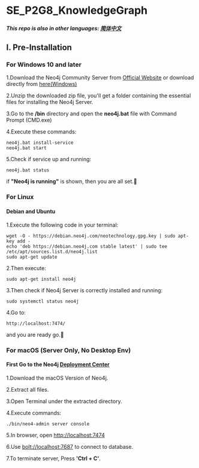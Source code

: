 # SE_P2G8_KnowledgeGraph
##### This repo is also in other languages: [简体中文](https://github.com/Sthrumbee/SE_P2G8_KnowledgeGraph/blob/main/README_zh_cn.md)

## I. Pre-Installation
### For Windows 10 and later
1.Download the Neo4j Community Server from [Official Website](https://neo4j.com/deployment-center/) or download directly from [here(Windows)](https://go.neo4j.com/download-thanks.html?edition=community&release=5.12.0&flavour=winzip)

2.Unzip the downloaded zip file, you'll get a folder containing the essential files for installing the Neo4j Server.

3.Go to the **/bin** directory and open the **neo4j.bat** file with Command Prompt (CMD.exe)

4.Execute these commands:
    
    neo4j.bat install-service
    neo4j.bat start

5.Check if service up and running:
    
    neo4j.bat status
if **"Neo4j is running"** is shown, then you are all set.🎉

### For Linux
#### Debian and Ubuntu
1.Execute the following code in your terminal:

    wget -O - https://debian.neo4j.com/neotechnology.gpg.key | sudo apt-key add -
    echo 'deb https://debian.neo4j.com stable latest' | sudo tee /etc/apt/sources.list.d/neo4j.list
    sudo apt-get update

2.Then execute:

    sudo apt-get install neo4j

3.Then check if Neo4j Server is correctly installed and running:

    sudo systemctl status neo4j

4.Go to:

    http://localhost:7474/

and you are ready go.🎉
### For macOS (Server Only, No Desktop Env)
#### First Go to the Neo4j [Deployment Center](https://neo4j.com/deployment-center/)

1.Download the macOS Version of Neo4j.

2.Extract all files.

3.Open Terminal under the extracted directory.

4.Execute commands:
    
    ./bin/neo4-admin server console

5.In browser, open [http://localhost:7474](http://localhost:7474)

6.Use [bolt://localhost:7687](bolt://localhost:7687) to connect to database.

7.To terminate server, Press **'Ctrl + C'**.
